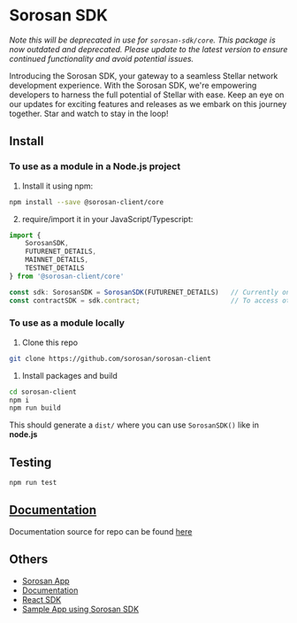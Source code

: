 # Sorosan SDK 

*Note this will be deprecated in use for `sorosan-sdk/core`. This package is now outdated and deprecated. Please update to the latest version to ensure continued functionality and avoid potential issues.*

Introducing the Sorosan SDK, your gateway to a seamless Stellar network development experience. With the Sorosan SDK, we're empowering developers to harness the full potential of Stellar with ease. Keep an eye on our updates for exciting features and releases as we embark on this journey together. Star and watch to stay in the loop!

## Install

### To use as a module in a Node.js project

1. Install it using npm:
```bash
npm install --save @sorosan-client/core
```

2. require/import it in your JavaScript/Typescript:
```ts
import { 
    SorosanSDK,     
    FUTURENET_DETAILS,
    MAINNET_DETAILS,
    TESTNET_DETAILS
} from '@sorosan-client/core'

const sdk: SorosanSDK = SorosanSDK(FUTURENET_DETAILS)   // Currently only support futurenet and testnet
const contractSDK = sdk.contract;		                // To access other SDK
```

### To use as a module locally

1. Clone this repo
```bash
git clone https://github.com/sorosan/sorosan-client
```

1. Install packages and build
```bash
cd sorosan-client
npm i
npm run build
```
This should generate a `dist/` where  you can use `SorosanSDK()` like in **node.js**

## Testing

```bash
npm run test
```

## [Documentation](https://sorosan.github.io/sorosan-doc/)

Documentation source for repo can be found [here](https://github.com/Sorosan/sorosan-client/tree/master/sorosan-doc)

## Others

- [Sorosan App](https://sorosan-dapp.vercel.app/sdk)
- [Documentation](https://sorosan.github.io/sorosan-doc)
- [React SDK](https://www.npmjs.com/package/@sorosan-client/react)
- [Sample App using Sorosan SDK](https://github.com/Sorosan/create-sorosan-app)